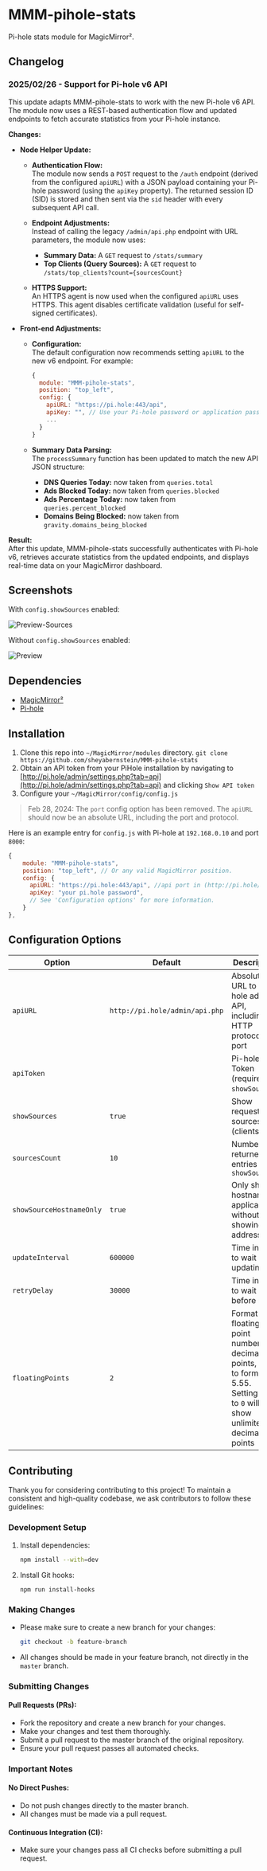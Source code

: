 # MMM-pihole-stats

Pi-hole stats module for MagicMirror².

## Changelog

### 2025/02/26 - Support for Pi-hole v6 API

This update adapts MMM-pihole-stats to work with the new Pi-hole v6 API. The module now uses a REST-based authentication flow and updated endpoints to fetch accurate statistics from your Pi-hole instance.

**Changes:**

- **Node Helper Update:**
  - **Authentication Flow:**  
    The module now sends a `POST` request to the `/auth` endpoint (derived from the configured `apiURL`) with a JSON payload containing your Pi-hole password (using the `apiKey` property). The returned session ID (SID) is stored and then sent via the `sid` header with every subsequent API call.
    
  - **Endpoint Adjustments:**  
    Instead of calling the legacy `/admin/api.php` endpoint with URL parameters, the module now uses:
    - **Summary Data:** A `GET` request to `/stats/summary`
    - **Top Clients (Query Sources):** A `GET` request to `/stats/top_clients?count={sourcesCount}`
  
  - **HTTPS Support:**  
    An HTTPS agent is now used when the configured `apiURL` uses HTTPS. This agent disables certificate validation (useful for self-signed certificates).

- **Front-end Adjustments:**
  - **Configuration:**  
    The default configuration now recommends setting `apiURL` to the new v6 endpoint. For example:
    ```js
    {
      module: "MMM-pihole-stats",
      position: "top_left",
      config: {
        apiURL: "https://pi.hole:443/api",
        apiKey: "", // Use your Pi-hole password or application password
        ...
      }
    }
    ```
  
  - **Summary Data Parsing:**  
    The `processSummary` function has been updated to match the new API JSON structure:
    - **DNS Queries Today:** now taken from `queries.total`
    - **Ads Blocked Today:** now taken from `queries.blocked`
    - **Ads Percentage Today:** now taken from `queries.percent_blocked`
    - **Domains Being Blocked:** now taken from `gravity.domains_being_blocked`

**Result:**  
After this update, MMM-pihole-stats successfully authenticates with Pi-hole v6, retrieves accurate statistics from the updated endpoints, and displays real-time data on your MagicMirror dashboard.

## Screenshots

With `config.showSources` enabled:

![Preview-Sources](docs/preview-showSources.png "Screen Shot (with Sources)")

Without `config.showSources` enabled:

![Preview](docs/preview.png "Screen Shot")

## Dependencies

-   [MagicMirror²](https://github.com/MagicMirrorOrg/MagicMirror)
-   [Pi-hole](https://pi-hole.net)

## Installation

1. Clone this repo into `~/MagicMirror/modules` directory.
   `git clone https://github.com/sheyabernstein/MMM-pihole-stats`
2. Obtain an API token from your PiHole installation by navigating to [http://pi.hole/admin/settings.php?tab=api](http://pi.hole/admin/settings.php?tab=api) and clicking `Show API token`
3. Configure your `~/MagicMirror/config/config.js`

> Feb 28, 2024: The `port` config option has been removed. The `apiURL` should now be an absolute URL, including the port and protocol.

Here is an example entry for `config.js` with Pi-hole at `192.168.0.10` and port `8000`:

```js
{
    module: "MMM-pihole-stats",
    position: "top_left", // Or any valid MagicMirror position.
    config: {
      apiURL: "https://pi.hole:443/api", //api port in (http://pi.hole/api/docs/#)
      apiKey: "your pi.hole password",
      // See 'Configuration options' for more information.
    }
},
```

## Configuration Options

| **Option**               | **Default**                    | **Description**                                                                                                                     |
| ------------------------ | ------------------------------ | ----------------------------------------------------------------------------------------------------------------------------------- |
| `apiURL`                 | `http://pi.hole/admin/api.php` | Absolute URL to Pi-hole admin API, including HTTP protocol and port                                                                 |
| `apiToken`               |                                | Pi-hole API Token (required for `showSources`)                                                                                      |
| `showSources`            | `true`                         | Show request sources (clients)                                                                                                      |
| `sourcesCount`           | `10`                           | Number of returned entries for `showSources`                                                                                        |
| `showSourceHostnameOnly` | `true`                         | Only show hostname if applicable without showing IP address                                                                         |
| `updateInterval`         | `600000`                       | Time in ms to wait until updating                                                                                                   |
| `retryDelay`             | `30000`                        | Time in ms to wait before retry                                                                                                     |
| `floatingPoints`         | `2`                            | Format floating point numbers to decimal points, e.g. `2` to format to 5.55. Setting this to `0` will show unlimited decimal points |

## Contributing

Thank you for considering contributing to this project! To maintain a consistent and high-quality codebase, we ask contributors to follow these guidelines:

### Development Setup

1. Install dependencies:
    ```bash
    npm install --with=dev
    ```
2. Install Git hooks:
    ```bash
    npm run install-hooks
    ```

### Making Changes

-   Please make sure to create a new branch for your changes:
    ```bash
    git checkout -b feature-branch
    ```
-   All changes should be made in your feature branch, not directly in the `master` branch.

### Submitting Changes

#### Pull Requests (PRs):

-   Fork the repository and create a new branch for your changes.
-   Make your changes and test them thoroughly.
-   Submit a pull request to the master branch of the original repository.
-   Ensure your pull request passes all automated checks.

### Important Notes

#### No Direct Pushes:

-   Do not push changes directly to the master branch.
-   All changes must be made via a pull request.

#### Continuous Integration (CI):

-   Make sure your changes pass all CI checks before submitting a pull request.
